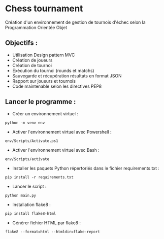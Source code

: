 # Chess tournament

Création d'un environnement de gestion de tournois d'échec selon la Programmation Orientée Objet

## Objectifs :

- Utilisation Design pattern MVC
- Création de joueurs
- Création de tournoi
- Exécution du tournoi (rounds et matchs)
- Sauvegarde et récupération résultats en format JSON
- Rapport sur joueurs et tournois
- Code maintenable selon les directives PEP8


## Lancer le programme :

- Créer un environnement virtuel :

```
python -m venv env
```

- Activer l'environnement virtuel avec Powershell :

```
env/Scripts/Activate.ps1
```

- Activer l'environnement virtuel avec Bash :

```
env/Scripts/activate
```

- Installer les paquets Python répertoriés dans le fichier requirements.txt :

```
pip install -r requirements.txt
```

- Lancer le script :

```
python main.py
```

- Installation flake8 :

```
pip install flake8-html
```

- Générer fichier HTML par flake8 :

```
flake8 --format=html --htmldir=flake-report
```